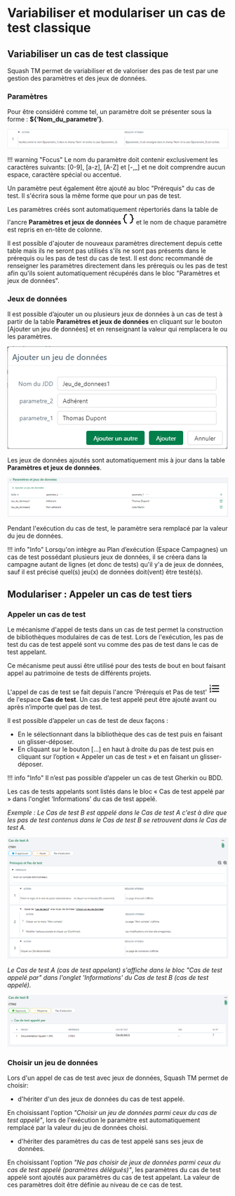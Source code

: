 # Variabiliser et modulariser un cas de test classique

## Variabiliser un cas de test classique

Squash TM permet de variabiliser et de valoriser des pas de test par une gestion des paramètres et des jeux de données. 

### Paramètres 

Pour être considéré comme tel, un paramètre doit se présenter sous la forme : **${‘Nom_du_parametre’}**.

![Paramètre dans un pas de test](resources/parametres-pas-de-test.png)

!!! warning "Focus"
    Le nom du paramètre doit contenir exclusivement les caractères suivants: [0-9], [a-z], [A-Z] et [-,_] et ne doit comprendre aucun espace, caractère spécial ou accentué.

Un paramètre peut également être ajouté au bloc "Prérequis" du cas de test. Il s'écrira sous la même forme que pour un pas de test.

Les paramètres créés sont automatiquement répertoriés dans la table de l'ancre **Paramètres et jeux de données**  ![Ancre Paramètres et jeux de données](resources/param_et_jdd.png) et le nom de chaque paramètre est repris en en-tête de colonne.

Il est possible d'ajouter de nouveaux paramètres directement depuis cette table mais ils ne seront pas utilisés s'ils ne sont pas présents dans le prérequis ou les pas de test du cas de test.
Il est donc recommandé de renseigner les paramètres directement dans les prérequis ou les pas de test afin qu'ils soient automatiquement récupérés dans le bloc "Paramètres et jeux de données".

### Jeux de données

Il est possible d’ajouter un ou plusieurs jeux de données à un cas de test à partir de la table **Paramètres et jeux de données** en cliquant sur le bouton [Ajouter un jeu de données] et en renseignant la valeur qui remplacera le ou les paramètres.

![Ajouter un jeu de données](resources/ajouter-jdd.png)

Les jeux de données ajoutés sont automatiquement mis à jour dans la table **Paramètres et jeux de données**.

![Table Paramètres et jeux de données](resources/parametres-pas-de-test-completes.png)

Pendant l'exécution du cas de test, le paramètre sera remplacé par la valeur du jeu de données.

!!! info "Info"
    Lorsqu'on intègre au Plan d’exécution (Espace Campagnes) un cas de test possédant plusieurs jeux de données, il se créera dans la campagne autant de lignes (et donc de tests) qu'il y'a de jeux de données, sauf il est précisé quel(s) jeu(x) de données doit(vent) être testé(s).

## Modulariser : Appeler un cas de test tiers

### Appeler un cas de test

Le mécanisme d'appel de tests dans un cas de test permet la construction de bibliothèques modulaires de cas de test. Lors de l'exécution, les pas de test du cas de test appelé sont vu comme des pas de test dans le cas de test appelant.

Ce mécanisme peut aussi être utilisé pour des tests de bout en bout faisant appel au patrimoine de tests de différents projets.

L'appel de cas de test se fait depuis l'ancre 'Prérequis et Pas de test' ![Prérequis et Pas de test](resources/steps.png) de l'espace **Cas de test**. Un cas de test appelé peut être ajouté avant ou après n’importe quel pas de test.

Il est possible d’appeler un cas de test de deux façons :

-	En le sélectionnant dans la bibliothèque des cas de test puis en faisant un glisser-déposer. 
-	En cliquant sur le bouton […] en haut à droite du pas de test puis en cliquant sur l’option « Appeler un cas de test » et en faisant un glisser-déposer.

!!! info "Info"
    Il n’est pas possible d’appeler un cas de test Gherkin ou BDD.

Les cas de tests appelants sont listés dans le bloc « Cas de test appelé par » dans l'onglet ‘Informations' du cas de test appelé.

*Exemple : 
Le Cas de test B est appelé dans le Cas de test A c'est à dire que les pas de test contenus dans le Cas de test B se retrouvent dans le Cas de test A.*

![Cas de test appelé](resources/appel-de-cas-de-testFR.png)

*Le Cas de test A (cas de test appelant) s'affiche dans le bloc "Cas de test appelé par" dans l'onglet 'Informations' du Cas de test B (cas de test appelé).*

![Cas de test appelé](resources/cas-de-tes-appeleFR.png)

### Choisir un jeu de données

Lors d'un appel de cas de test avec jeux de données, Squash TM permet de choisir:

- d'hériter d'un des jeux de données du cas de test appelé.

En choisissant l'option *"Choisir un jeu de données parmi ceux du cas de test appelé"*, lors de l'exécution le paramètre est automatiquement remplacé par la valeur du jeu de données choisi.

- d'hériter des paramètres du cas de test appelé sans ses jeux de données.

En choisissant l'option *"Ne pas choisir de jeux de données parmi ceux du cas de test appelé (paramètres délégués)"*, les paramètres du cas de test appelé sont ajoutés aux paramètres du cas de test appelant.
La valeur de ces paramètres doit être définie au niveau de ce cas de test.